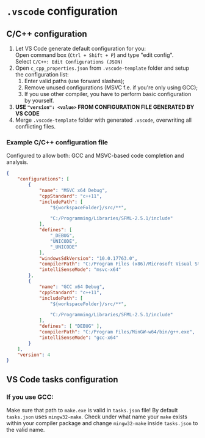 # `.vscode` configuration

## C/C++ configuration

1. Let VS Code generate default configuration for you:  
Open command box (`Ctrl + Shift + P`) and type "edit config".  
Select `C/C++: Edit Configurations (JSON)` 
2. Open `c_cpp_properties.json` from `.vscode-template` folder and setup the configuration list:
   1. Enter valid paths (use forward slashes);
   2. Remove unused configurations (MSVC f.e. if you're only using GCC);
   3. If you use other compiler, you have to perform basic configuration by yourself.
3. **USE `"version": <value>` FROM CONFIGURATION FILE GENERATED BY VS CODE**
4. Merge `.vscode-template` folder with generated `.vscode`, overwriting all conflicting files.

### Example C/C++ configuration file
Configured to allow both: GCC and MSVC-based code completion and analysis.
```JSON
{
    "configurations": [
        {
            "name": "MSVC x64 Debug",
            "cppStandard": "c++11",
            "includePath": [
                "${workspaceFolder}/src/**",

                "C:/Programming/Libraries/SFML-2.5.1/include"
            ],
            "defines": [
                "_DEBUG",
                "UNICODE",
                "_UNICODE"
            ],
            "windowsSdkVersion": "10.0.17763.0",
            "compilerPath": "C:/Program Files (x86)/Microsoft Visual Studio/2019/Preview/VC/Tools/MSVC/14.22.27706/bin/Hostx64/x64/cl.exe",
            "intelliSenseMode": "msvc-x64"
        },
        {
            "name": "GCC x64 Debug",
            "cppStandard": "c++11",
            "includePath": [
                "${workspaceFolder}/src/**",

                "C:/Programming/Libraries/SFML-2.5.1/include"
            ],
            "defines": [ "DEBUG" ],
            "compilerPath": "C:/Program Files/MinGW-w64/bin/g++.exe",
            "intelliSenseMode": "gcc-x64"
        }
    ],
    "version": 4
}
```

## VS Code tasks configuration

### **If you use GCC**:
Make sure that path to `make.exe` is valid in `tasks.json` file! By default `tasks.json` uses `mingw32-make`.
Check under what name your `make` exists within your compiler package and change `mingw32-make` inside `tasks.json` to the valid name.